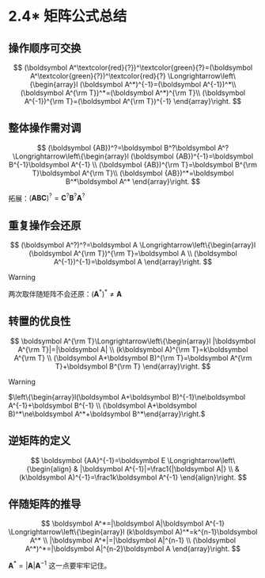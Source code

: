 # 2.4\* 矩阵公式总结

## 操作顺序可交换

$$
(\boldsymbol A^\textcolor{red}{?})^\textcolor{green}{?}=(\boldsymbol A^\textcolor{green}{?})^\textcolor{red}{?}
\Longrightarrow\left\{\begin{array}l
  (\boldsymbol A^*)^{-1}=(\boldsymbol A^{-1})^*\\
  (\boldsymbol A^{\rm T})^*=(\boldsymbol A^*)^{\rm T}\\
  (\boldsymbol A^{-1})^{\rm T}=(\boldsymbol A^{\rm T})^{-1}
\end{array}\right.
$$

## 整体操作需对调

$$
(\boldsymbol {AB})^?=\boldsymbol B^?\boldsymbol A^?
\Longrightarrow\left\{\begin{array}l
  (\boldsymbol {AB})^{-1}=\boldsymbol B^{-1}\boldsymbol A^{-1} \\
  (\boldsymbol {AB})^{\rm T}=\boldsymbol B^{\rm T}\boldsymbol A^{\rm T}\\
  (\boldsymbol {AB})^*=\boldsymbol B^*\boldsymbol A^*
\end{array}\right.
$$

拓展：$(\boldsymbol {ABC})^?=\boldsymbol C^?\boldsymbol B^?\boldsymbol A^?$

## 重复操作会还原

$$
(\boldsymbol A^?)^?=\boldsymbol A
\Longrightarrow\left\{\begin{array}l
  (\boldsymbol A^{\rm T})^{\rm T}=\boldsymbol A \\
  (\boldsymbol A^{-1})^{-1}=\boldsymbol A
\end{array}\right.
$$

> [!warning]
>
> 两次取伴随矩阵不会还原：$(\boldsymbol A^*)^*\ne\boldsymbol A$

## 转置的优良性

$$
\boldsymbol A^{\rm T}\Longrightarrow\left\{\begin{array}l
  |\boldsymbol A^{\rm T}|=|\boldsymbol A| \\
  (k\boldsymbol A)^{\rm T}=k\boldsymbol A^{\rm T} \\
  (\boldsymbol A+\boldsymbol B)^{\rm T}=\boldsymbol A^{\rm T}+\boldsymbol B^{\rm T}
\end{array}\right.
$$

> [!warning]
>
> $\left\{\begin{array}l(\boldsymbol A+\boldsymbol B)^{-1}\ne\boldsymbol A^{-1}+\boldsymbol B^{-1} \\ (\boldsymbol A+\boldsymbol B)^*\ne\boldsymbol A^*+\boldsymbol B^*\end{array}\right.$

## 逆矩阵的定义

$$
\boldsymbol {AA}^{-1}=\boldsymbol E
\Longrightarrow\left\{\begin{align}
& |\boldsymbol A^{-1}|=\frac1{|\boldsymbol A|} \\
& (k\boldsymbol A)^{-1}=\frac1k\boldsymbol A^{-1}
\end{align}\right.
$$

## 伴随矩阵的推导

$$
\boldsymbol A^*=|\boldsymbol A|\boldsymbol A^{-1}
\Longrightarrow\left\{\begin{array}l
  (k\boldsymbol A)^*=k^{n-1}\boldsymbol A^* \\
  |\boldsymbol A^*|=|\boldsymbol A|^{n-1} \\
  (\boldsymbol A^*)^*=|\boldsymbol A|^{n-2}\boldsymbol A
\end{array}\right.
$$

 $\boldsymbol A^*=|\boldsymbol A|\boldsymbol A^{-1}$ 这一点要牢牢记住。